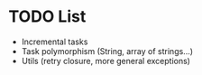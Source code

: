 # TODO List

* Incremental tasks
* Task polymorphism (String, array of strings...)
* Utils (retry closure, more general exceptions)
